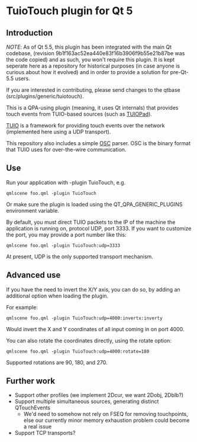 # TuioTouch plugin for Qt 5

## Introduction

*NOTE*: As of Qt 5.5, this plugin has been integrated with the main Qt codebase,
(revision 9b1f163ac52ea440e83f16b3906f9b55e21b87be was the code copied)
and as such, you won't require this plugin. It is kept seperate here as a
repository for historical purposes (in case anyone is curious about how it
evolved) and in order to provide a solution for pre-Qt-5.5 users.

If you are interested in contributing, please send changes to the qtbase
(src/plugins/generic/tuiotouch).

This is a QPA-using plugin (meaning, it uses Qt internals) that provides touch
events from TUIO-based sources (such as [TUIOPad](https://code.google.com/p/tuiopad/)).

[TUIO](http://www.tuio.org/) is a framework for providing touch events over the
network (implemented here using a UDP transport).

This repository also includes a simple [OSC](http://opensoundcontrol.org/spec-1_0)
parser. OSC is the binary format that TUIO uses for over-the-wire communication.

## Use

Run your application with -plugin TuioTouch, e.g.

`qmlscene foo.qml -plugin TuioTouch`

Or make sure the plugin is loaded using the QT_QPA_GENERIC_PLUGINS environment
variable.

By default, you must direct TUIO packets to the IP of the machine the application
is running on, protocol UDP, port 3333. If you want to customize the port, you
may provide a port number like this:

`qmlscene foo.qml -plugin TuioTouch:udp=3333`

At present, UDP is the only supported transport mechanism.

## Advanced use

If you have the need to invert the X/Y axis, you can do so, by adding an
additional option when loading the plugin.

For example:

`qmlscene foo.qml -plugin TuioTouch:udp=4000:invertx:inverty`

Would invert the X and Y coordinates of all input coming in on port 4000.

You can also rotate the coordinates directly, using the rotate option:

`qmlscene foo.qml -plugin TuioTouch:udp=4000:rotate=180`

Supported rotations are 90, 180, and 270.

## Further work

* Support other profiles (we implement 2Dcur, we want 2Dobj, 2Dblb?)
* Support multiple simultaneous sources, generating distinct QTouchEvents
    * We'd need to somehow not rely on FSEQ for removing touchpoints, else our
      currently minor memory exhaustion problem could become a real issue
* Support TCP transports?
